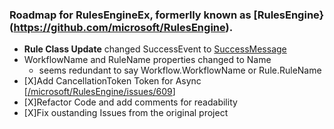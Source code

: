 ### Roadmap for RulesEngineEx, formerlly known as [RulesEngine}(https://github.com/microsoft/RulesEngine).

- **Rule Class Update** changed SuccessEvent to [SuccessMessage](https://github.com/asulwer/RulesEngine/issues/6)
- WorkflowName and RuleName properties changed to Name
	- seems redundant to say Workflow.WorkflowName or Rule.RuleName	
- [X]Add CancellationToken Token for Async [[/microsoft/RulesEngine/issues/609](https://github.com/microsoft/RulesEngine/issues/609)]
- [X]Refactor Code and add comments for readability
- [X]Fix oustanding Issues from the original project